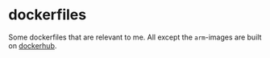 # dockerfiles

Some dockerfiles that are relevant to me. All except the `arm`-images are built on [dockerhub](https://hub.docker.com/?namespace=paasim).

